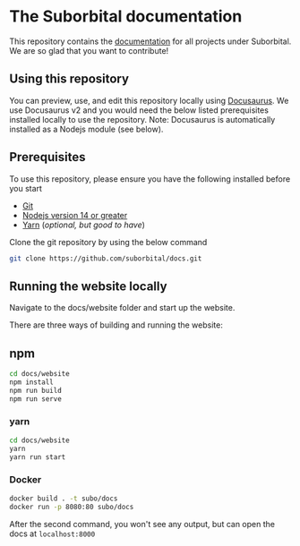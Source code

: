 # The Suborbital documentation

This repository contains the [documentation](https://suborbital.github.io/docs) for all projects under Suborbital.
We are so glad that you want to contribute!

## Using this repository

You can preview, use, and edit this repository locally using [Docusaurus](https://docusaurus.io/).
We use Docusaurus v2 and you would need the below listed prerequisites
installed locally to use the repository. Note: Docusaurus is automatically installed as a Nodejs module (see below).

## Prerequisites

To use this repository, please ensure you have the following installed
before you start

- [Git](https://git-scm.com/downloads)
- [Nodejs version 14 or greater](https://nodejs.org/en/download/)
- [Yarn](https://yarnpkg.com/en/) (*optional, but good to have*)

Clone the git repository by using the below command

```bash
git clone https://github.com/suborbital/docs.git
```

## Running the website locally

Navigate to the docs/website folder and start up the website.

There are three ways of building and running the website:

## npm

```bash
cd docs/website
npm install
npm run build
npm run serve
```

### yarn

```bash
cd docs/website
yarn
yarn run start
```

### Docker

```bash
docker build . -t subo/docs
docker run -p 8080:80 subo/docs
```

After the second command, you won't see any output, but can open the docs at `localhost:8000`

